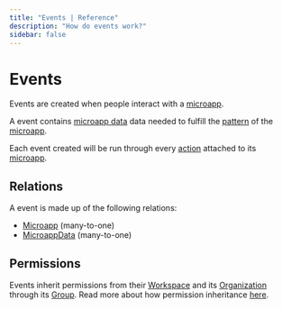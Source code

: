 ```yaml
---
title: "Events | Reference"
description: "How do events work?"
sidebar: false
---
```


# Events

Events are created when people interact with a [microapp](/reference/microapps/).

A event contains [microapp data](/references/microapp-data/) data needed to fulfill the [pattern](/refernces/pattern/) of the [microapp](/reference/microapps/).

Each event created will be run through every [action](/references/actions/) attached to its [microapp](/reference/microapps/).

## Relations

A event is made up of the following relations:

* [Microapp](/reference/microapps/) (many-to-one)
* [MicroappData](/reference/microapp-data/) (many-to-one)

## Permissions

Events inherit permissions from their [Workspace](/reference/workspaces/) and its [Organization](/reference/organizations/) through its [Group](/reference/groups/). Read more about how permission inheritance [here](/reference/permissions/).
